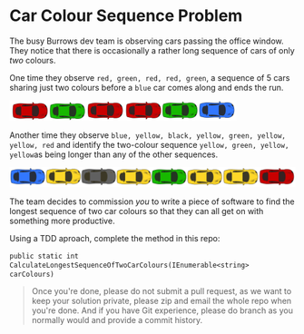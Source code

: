 Car Colour Sequence Problem
===

The busy Burrows dev team is observing cars passing the office window. They notice that there is occasionally a rather long sequence of cars of only *two* colours.

One time they observe `red, green, red, red, green`, a sequence of 5 cars sharing just two colours before a `blue` car comes along and ends the run.

![CarSequence1.png](CarSequence1.png)

Another time they observe `blue, yellow, black, yellow, green, yellow, yellow, red` and identify the two-colour sequence `yellow, green, yellow, yellow`as being longer than any of the other sequences.

![CarSequence2.png](CarSequence2.png)

The team decides to commission *you* to write a piece of software to find the longest sequence of two car colours so that they can all get on with something more productive.

Using a TDD aproach, complete the method in this repo:

    public static int CalculateLongestSequenceOfTwoCarColours(IEnumerable<string> carColours)

> Once you're done, please do not submit a pull request, as we want to keep your solution private, please zip and email the whole repo when you're done. And if you have Git experience, please do branch as you normally would and provide a commit history.
